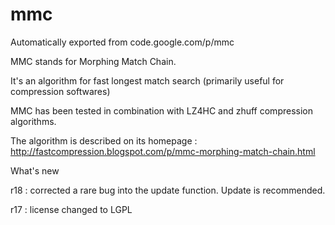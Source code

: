 # mmc
Automatically exported from code.google.com/p/mmc

MMC stands for Morphing Match Chain.

It's an algorithm for fast longest match search (primarily useful for compression softwares)

MMC has been tested in combination with LZ4HC and zhuff compression algorithms.

The algorithm is described on its homepage : http://fastcompression.blogspot.com/p/mmc-morphing-match-chain.html

What's new

r18 : corrected a rare bug into the update function. Update is recommended.

r17 : license changed to LGPL
